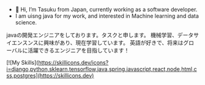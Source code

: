 - 👋 Hi, I’m Tasuku from Japan, currently working as a software developer.
- I am uisng java for my work, and interested in Machine learning and data science.

javaの開発エンジニアをしております。タスクと申します。
機械学習、データサイエンスンスに興味があり、現在学習しています。
英語が好きで、将来はグローバルに活躍できるエンジニアを目指しています！


[![My Skills](https://skillicons.dev/icons?i=django,python,sklearn,tensorflow,java,spring,javascript,react,node,html,css,postgres](https://skillicons.dev)
<!---
TaskH1/TaskH1 is a ✨ special ✨ repository because its `README.md` (this file) appears on your GitHub profile.
You can click the Preview link to take a look at your changes.
--->
